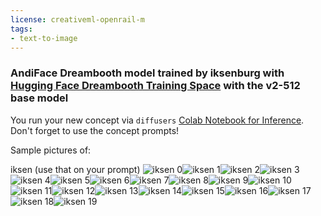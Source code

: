 ```yaml
---
license: creativeml-openrail-m
tags:
- text-to-image
---
```

### AndiFace Dreambooth model trained by iksenburg with [Hugging Face Dreambooth Training Space](https://huggingface.co/spaces/multimodalart/dreambooth-training) with the v2-512 base model

You run your new concept via `diffusers` [Colab Notebook for Inference](https://colab.research.google.com/github/huggingface/notebooks/blob/main/diffusers/sd_dreambooth_inference.ipynb). Don't forget to use the concept prompts! 

Sample pictures of:
  
  
  
  
  
  
  
  
  
  
  
  
  
  
  
  
  
  
  
iksen (use that on your prompt) 
![iksen 0](https://huggingface.co/iksenburg/andiface/resolve/main/concept_images/iksen_%281%29.jpg)![iksen 1](https://huggingface.co/iksenburg/andiface/resolve/main/concept_images/iksen_%282%29.jpg)![iksen 2](https://huggingface.co/iksenburg/andiface/resolve/main/concept_images/iksen_%283%29.jpg)![iksen 3](https://huggingface.co/iksenburg/andiface/resolve/main/concept_images/iksen_%284%29.jpg)![iksen 4](https://huggingface.co/iksenburg/andiface/resolve/main/concept_images/iksen_%285%29.jpg)![iksen 5](https://huggingface.co/iksenburg/andiface/resolve/main/concept_images/iksen_%286%29.jpg)![iksen 6](https://huggingface.co/iksenburg/andiface/resolve/main/concept_images/iksen_%287%29.jpg)![iksen 7](https://huggingface.co/iksenburg/andiface/resolve/main/concept_images/iksen_%288%29.jpg)![iksen 8](https://huggingface.co/iksenburg/andiface/resolve/main/concept_images/iksen_%289%29.jpg)![iksen 9](https://huggingface.co/iksenburg/andiface/resolve/main/concept_images/iksen_%2810%29.jpg)![iksen 10](https://huggingface.co/iksenburg/andiface/resolve/main/concept_images/iksen_%2811%29.jpg)![iksen 11](https://huggingface.co/iksenburg/andiface/resolve/main/concept_images/iksen_%2812%29.jpg)![iksen 12](https://huggingface.co/iksenburg/andiface/resolve/main/concept_images/iksen_%2813%29.jpg)![iksen 13](https://huggingface.co/iksenburg/andiface/resolve/main/concept_images/iksen_%2814%29.jpg)![iksen 14](https://huggingface.co/iksenburg/andiface/resolve/main/concept_images/iksen_%2815%29.jpg)![iksen 15](https://huggingface.co/iksenburg/andiface/resolve/main/concept_images/iksen_%2816%29.jpg)![iksen 16](https://huggingface.co/iksenburg/andiface/resolve/main/concept_images/iksen_%2817%29.jpg)![iksen 17](https://huggingface.co/iksenburg/andiface/resolve/main/concept_images/iksen_%2818%29.jpg)![iksen 18](https://huggingface.co/iksenburg/andiface/resolve/main/concept_images/iksen_%2819%29.jpg)![iksen 19](https://huggingface.co/iksenburg/andiface/resolve/main/concept_images/iksen_%2820%29.jpg)

